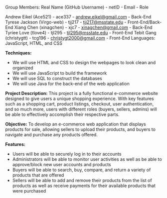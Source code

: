 Group Members:
Real Name (GitHub Username) - netID - Email - Role

Andrew Eikel (Ace521) - ace337 - andrew.eikel@gmail.com - Back-End
Tyrese Jackson (Virgo-web) - tjj217 - tjj217@msstate.edu - Front-End/Back-End
Xiang Chen (xinagchen) - xjc7 - xinagchen@gmail.com - Back-End
Tyriee Love (tlove4) - tjl295 - tjl295@msstate.edu - Front-End
Tebit Gang (christygtt) - tcg196 - christygt2000@gmail.com - Front-End
Languages: JavaScript, HTML, and CSS

**Techniques:**
- We will use HTML and CSS to design the webpages to look clean and organized
- We will use JavaScript to build the framework
- We will use SQL to construct the databases
- We will use Java for the back-end of the web application

**Project Description:**
This project is a fully functional e-commerce website designed to give users a unique shopping experience. With key features such as a shopping cart, product listings, checkout, user authentication, and so much more, users with different roles (buyers, sellers, admins) will be able to effectively accomplish their respective parts.

**Objective:**
To develop an e-commerce web application that displays products for sale, allowing sellers to upload their products, and buyers to navigate and purchase any products offered.

**Features:**  
- Users will be able to securely log in to their accounts
- Administrators will be able to monitor user activities as well as be able to approve/block new user accounts and products
- Buyers will be able to search, buy, compare, and return a variety of products that are offered
- Sellers will be able to add and remove their products from the list of products as well as receive payments for their available products that were purchased
